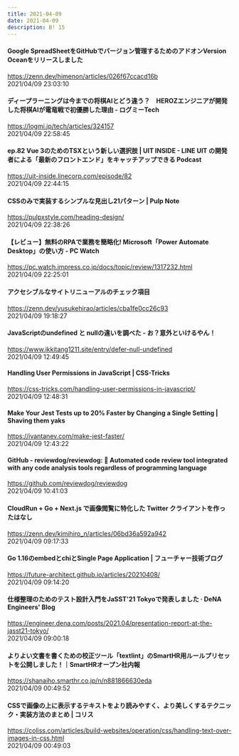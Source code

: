 ```yaml
---
title: 2021-04-09
date: 2021-04-09
description: B! 15
---
```


#### Google SpreadSheetをGitHubでバージョン管理するためのアドオンVersion Oceanをリリースしました
https://zenn.dev/himenon/articles/026f67ccacd16b<br>
2021/04/09 23:03:10<br>


#### ディープラーニングは今までの将棋AIとどう違う？　HEROZエンジニアが開発した将棋AIが電竜戦で初優勝した理由 - ログミーTech
https://logmi.jp/tech/articles/324157<br>
2021/04/09 22:58:45<br>


#### ep.82 Vue 3のためのTSXという新しい選択肢 | UIT INSIDE - LINE UIT の開発者による「最新のフロントエンド」をキャッチアップできる Podcast
https://uit-inside.linecorp.com/episode/82<br>
2021/04/09 22:44:15<br>


#### CSSのみで実装するシンプルな見出し21パターン | Pulp Note
https://pulpxstyle.com/heading-design/<br>
2021/04/09 22:38:26<br>


#### 【レビュー】無料のRPAで業務を簡略化! Microsoft「Power Automate Desktop」の使い方 - PC Watch
https://pc.watch.impress.co.jp/docs/topic/review/1317232.html<br>
2021/04/09 22:25:01<br>


#### アクセシブルなサイトリニューアルのチェック項目
https://zenn.dev/yusukehirao/articles/cba1fe0cc26c93<br>
2021/04/09 19:18:27<br>


#### JavaScriptのundefined と nullの違いを調べた - お？意外といけるやん！
https://www.ikkitang1211.site/entry/defer-null-undefined<br>
2021/04/09 12:49:45<br>


#### Handling User Permissions in JavaScript | CSS-Tricks
https://css-tricks.com/handling-user-permissions-in-javascript/<br>
2021/04/09 12:48:31<br>


#### Make Your Jest Tests up to 20% Faster by Changing a Single Setting | Shaving them yaks
https://ivantanev.com/make-jest-faster/<br>
2021/04/09 12:43:22<br>


#### GitHub - reviewdog/reviewdog: 🐶 Automated code review tool integrated with any code analysis tools regardless of programming language
https://github.com/reviewdog/reviewdog<br>
2021/04/09 10:41:03<br>


#### CloudRun + Go + Next.js で画像閲覧に特化した Twitter クライアントを作ったはなし
https://zenn.dev/kimihiro_n/articles/06bd36a592a942<br>
2021/04/09 09:17:33<br>


#### Go 1.16のembedとchiとSingle Page Application | フューチャー技術ブログ
https://future-architect.github.io/articles/20210408/<br>
2021/04/09 09:14:20<br>


#### 仕様整理のためのテスト設計入門をJaSST'21 Tokyoで発表しました · DeNA Engineers' Blog
https://engineer.dena.com/posts/2021.04/presentation-report-at-the-jasst21-tokyo/<br>
2021/04/09 09:00:18<br>


#### よりよい文書を書くための校正ツール「textlint」のSmartHR用ルールプリセットを公開しました！｜SmartHRオープン社内報
https://shanaiho.smarthr.co.jp/n/n881866630eda<br>
2021/04/09 00:49:52<br>


#### CSSで画像の上に表示するテキストをより読みやすく、より美しくするテクニック・実装方法のまとめ | コリス
https://coliss.com/articles/build-websites/operation/css/handling-text-over-images-in-css.html<br>
2021/04/09 00:49:03<br>


